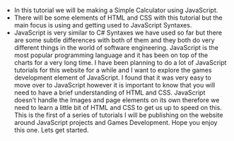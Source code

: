 - In this tutorial we will be making a Simple Calculator using JavaScript.
- There will be some elements of HTML and CSS with this tutorial but the main focus is using and getting used to JavaScript Syntaxes.
- JavaScript is very similar to C# Syntaxes we have used so far but there are some subtle differences with both of them and they both do very different things in the world of software engineering. JavaScript is the most popular programming language and it has been on top of the charts for a very long time. I have been planning to do a lot of JavaScript tutorials for this website for a while and I want to explore the games development element of JavaScript. I found that it was very easy to move over to JavaScript however it is important to know that you will need to have a brief understanding of HTML and CSS. JavaScript doesn’t handle the Images and page elements on its own therefore we need to learn a little bit of HTML and CSS to get us up to speed on this. This is the first of a series of tutorials I will be publishing on the website around JavaScript projects and Games Development. Hope you enjoy this one. Lets get started.
